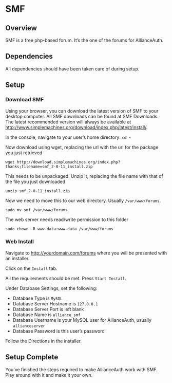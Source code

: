 # SMF

## Overview
SMF is a free php-based forum. It’s the one of the forums for AllianceAuth.

## Dependencies
All dependencies should have been taken care of during setup.

## Setup
### Download SMF
Using your browser, you can download the latest version of SMF to your desktop computer. All SMF downloads can be found at SMF Downloads. The latest recommended version will always be available at http://www.simplemachines.org/download/index.php/latest/install/.

In the console, navigate to your user’s home directory: `cd ~`

Now download using wget, replacing the url with the url for the package you just retrieved

    wget http://download.simplemachines.org/index.php?thanks;filename=smf_2-0-11_install.zip

This needs to be unpackaged. Unzip it, replacing the file name with that of the file you just downloaded

    unzip smf_2-0-11_install.zip

Now we need to move this to our web directory. Usually `/var/www/forums`.

    sudo mv smf /var/www/forums

The web server needs read/write permission to this folder

    sudo chown -R www-data:www-data /var/www/forums

### Web Install
Navigate to http://yourdomain.com/forums where you will be presented with an installer.

Click on the `Install` tab.

All the requirements should be met. Press `Start Install`.

Under Database Settings, set the following:
 - Database Type is `MySQL`
 - Database Server Hostname is `127.0.0.1`
 - Database Server Port is left blank
 - Database Name is `alliance_smf`
 - Database Username is your MySQL user for AllianceAuth, usually `allianceserver`
 - Database Password is this user’s password

Follow the Directions in the installer.


## Setup Complete
You’ve finished the steps required to make AllianceAuth work with SMF. Play around with it and make it your own.
